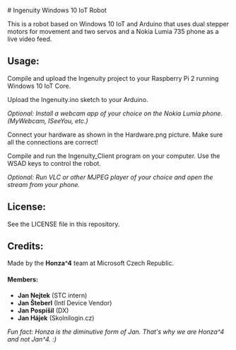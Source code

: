 # Ingenuity Windows 10 IoT Robot

This is a robot based on Windows 10 IoT and Arduino that uses dual stepper motors for movement and two servos and a Nokia Lumia 735 phone as a live video feed.

## Usage:

Compile and upload the Ingenuity project to your Raspberry Pi 2 running Windows 10 IoT Core.

Upload the Ingenuity.ino sketch to your Arduino.

*Optional: Install a webcam app of your choice on the Nokia Lumia phone. (MyWebcam, ISeeYou, etc.)*

Connect your hardware as shown in the Hardware.png picture. Make sure all the connections are correct!

Compile and run the Ingenuity_Client program on your computer. Use the WSAD keys to control the robot.

*Optional: Run VLC or other MJPEG player of your choice and open the stream from your phone.*

## License:

See the LICENSE file in this repository.

## Credits:

Made by the **Honza^4** team at Microsoft Czech Republic.

#### Members:
- **Jan Nejtek** (STC intern)
- **Jan Šteberl** (Intl Device Vendor)
- **Jan Pospíšil** (DX)
- **Jan Hájek** (Skolnilogin.cz)


*Fun fact: Honza is the diminutive form of Jan. That's why we are Honza^4 and not Jan^4. :)*